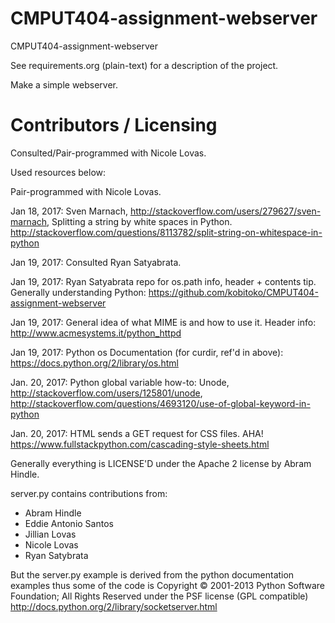 CMPUT404-assignment-webserver
=============================

CMPUT404-assignment-webserver

See requirements.org (plain-text) for a description of the project.

Make a simple webserver.

Contributors / Licensing
========================

Consulted/Pair-programmed with Nicole Lovas.

Used resources below:

Pair-programmed with Nicole Lovas.

Jan 18, 2017: Sven Marnach, http://stackoverflow.com/users/279627/sven-marnach, Splitting a string by white spaces in Python. http://stackoverflow.com/questions/8113782/split-string-on-whitespace-in-python

Jan 19, 2017: Consulted Ryan Satyabrata.

Jan 19, 2017: Ryan Satyabrata repo for os.path info, header + contents tip. Generally understanding Python: https://github.com/kobitoko/CMPUT404-assignment-webserver 

Jan 19, 2017: General idea of what MIME is and how to use it. Header info: http://www.acmesystems.it/python_httpd

Jan 19, 2017: Python os Documentation (for curdir, ref'd in above): https://docs.python.org/2/library/os.html

Jan. 20, 2017: Python global variable how-to: Unode, http://stackoverflow.com/users/125801/unode, http://stackoverflow.com/questions/4693120/use-of-global-keyword-in-python

Jan. 20, 2017: HTML sends a GET request for CSS files. AHA! https://www.fullstackpython.com/cascading-style-sheets.html

Generally everything is LICENSE'D under the Apache 2 license by Abram Hindle.

server.py contains contributions from:

* Abram Hindle
* Eddie Antonio Santos
* Jillian Lovas
* Nicole Lovas
* Ryan Satybrata

But the server.py example is derived from the python documentation
examples thus some of the code is Copyright © 2001-2013 Python
Software Foundation; All Rights Reserved under the PSF license (GPL
compatible) http://docs.python.org/2/library/socketserver.html

